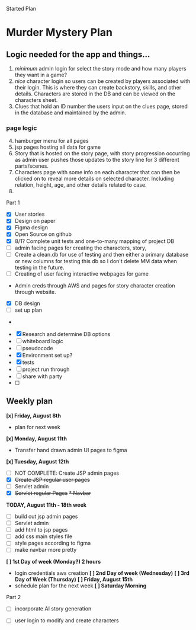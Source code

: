 Started Plan
# Murder Mystery Plan

## Logic needed for the app and things...
1. _minimum_ admin login for select the story mode and how many players they want in a game?
2. _nice_ character login so users can be created by players associated with their login. This is where they can create backstory, skills, and other details. Characters are stored in the DB and can be viewed on the characters sheet.
3. Clues that hold an ID number the users input on the clues page, stored in the database and maintained by the admin.

### page logic
4. hamburger menu for all pages 
5. jsp pages hosting all data for game
6. Story that is hosted on the story page, with story progression occurring as admin user pushes those updates to the story line for 3 different parts/scenes.
7. Characters page with some info on each character that can then be clicked on to reveal more details on selected character. Including relation, height, age, and other details related to case. 
8. 
Part 1
- [x] User stories
- [x] Design on paper
- [x] Figma design
- [x] Open Source on github
- [x] 8/1? Complete unit tests and one-to-many mapping of project DB
- [ ] admin facing pages for creating the characters, story, 
- [ ] Create a clean.db for use of testing and then either a primary database or new columns for testing this db so I don't delete MM data when testing in the future.
- [ ] Creating of user facing interactive webpages for game
- Admin creds through AWS and pages for story character creation through website.

- [x] DB design
- [ ] set up plan
- 
- [x] Research and determine DB options
- [ ] whiteboard logic 
- [ ] pseudocode
- [x] Environment set up?
- [x] tests
- [ ] project run through
- [ ] share with party 
- [ ]

## Weekly plan ## 
__[x] Friday, August 8th__
* plan for next week

__[x] Monday, August 11th__
* Transfer hand drawn admin UI pages to figma


__[x] Tuesday, August 12th__
* [ ] NOT COMPLETE: Create JSP admin pages 
* [x] ~~Create JSP regular user pages~~
* [ ] Servlet admin 
* [x] ~~Servlet regular Pages~~
~~* Navbar~~

__TODAY, August 11th - 18th week__
* [ ] build out jsp admin pages
* [ ] Servlet admin
* [ ] add html to jsp pages
* [ ] add css main styles file
* [ ] style pages according to figma
* [ ] make navbar more pretty

__[ ] 1st Day of week (Monday?) 2 hours__
* login credentials aws creation
  __[ ] 2nd Day of week (Wednesday)__
__[ ] 3rd Day of Week (Thursday)__
__[ ] Friday, August 15th__
* schedule plan for the next week
__[ ] Saturday Morning__

Part 2
- [ ] incorporate AI story generation 
- [ ] user login to modify and create characters 


